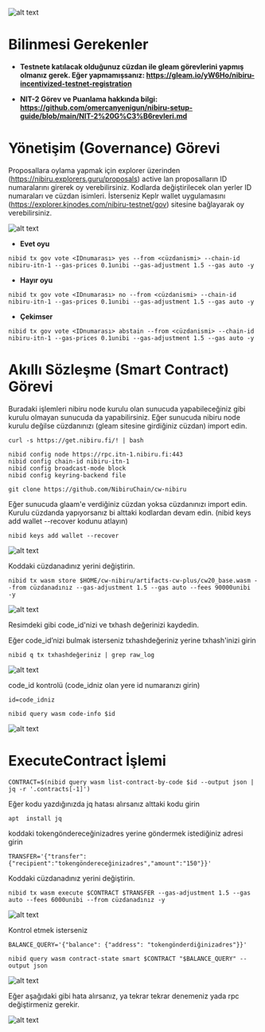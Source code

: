 ![alt text](https://i.hizliresim.com/7fb07pp.jpeg)

# Bilinmesi Gerekenler

- **Testnete katılacak olduğunuz cüzdan ile gleam görevlerini yapmış olmanız gerek. Eğer yapmamışsanız: https://gleam.io/yW6Ho/nibiru-incentivized-testnet-registration**

- **NIT-2 Görev ve Puanlama hakkında bilgi: https://github.com/omercanyenigun/nibiru-setup-guide/blob/main/NIT-2%20G%C3%B6revleri.md**


# Yönetişim (Governance) Görevi

Proposallara oylama yapmak için explorer üzerinden (https://nibiru.explorers.guru/proposals) active lan proposalların ID numaralarını girerek oy verebilirsiniz. Kodlarda değiştirilecek olan yerler ID numaraları ve cüzdan isimleri. İsterseniz Keplr wallet uygulamasını (https://explorer.kjnodes.com/nibiru-testnet/gov) sitesine bağlayarak oy verebilirsiniz. 

![alt text](https://i.hizliresim.com/sskpd0l.png)

- **Evet oyu**

```
nibid tx gov vote <IDnumarası> yes --from <cüzdanismi> --chain-id nibiru-itn-1 --gas-prices 0.1unibi --gas-adjustment 1.5 --gas auto -y 
```

- **Hayır oyu**

```
nibid tx gov vote <IDnumarası> no --from <cüzdanismi> --chain-id nibiru-itn-1 --gas-prices 0.1unibi --gas-adjustment 1.5 --gas auto -y 
```

- **Çekimser**

```
nibid tx gov vote <IDnumarası> abstain --from <cüzdanismi> --chain-id nibiru-itn-1 --gas-prices 0.1unibi --gas-adjustment 1.5 --gas auto -y 
```

# Akıllı Sözleşme (Smart Contract) Görevi

Buradaki işlemleri nibiru node kurulu olan sunucuda yapabileceğiniz gibi kurulu olmayan sunucuda da yapabilirsiniz. Eğer sunucuda nibiru node kurulu değilse cüzdanınızı (gleam sitesine girdiğiniz cüzdan) import edin.

```
curl -s https://get.nibiru.fi/! | bash
```
```
nibid config node https://rpc.itn-1.nibiru.fi:443
nibid config chain-id nibiru-itn-1
nibid config broadcast-mode block
nibid config keyring-backend file
```

```
git clone https://github.com/NibiruChain/cw-nibiru
```


Eğer sunucuda glaam'e verdiğiniz cüzdan yoksa cüzdanınızı import edin. Kurulu cüzdanda yapıyorsanız bi alttaki kodlardan devam edin. (nibid keys add wallet --recover kodunu atlayın)

```
nibid keys add wallet --recover
```

![alt text](https://i.hizliresim.com/5yxaql6.png)



Koddaki cüzdanadınız yerini değiştirin.

```
nibid tx wasm store $HOME/cw-nibiru/artifacts-cw-plus/cw20_base.wasm --from cüzdanadınız --gas-adjustment 1.5 --gas auto --fees 90000unibi  -y
```

![alt text](https://i.hizliresim.com/knrdd23.png)

Resimdeki gibi code_id'nizi ve txhash değerinizi kaydedin.

Eğer code_id’nizi bulmak isterseniz txhashdeğeriniz yerine txhash'inizi girin

```
nibid q tx txhashdeğeriniz | grep raw_log
```
![alt text](https://i.hizliresim.com/r9odcpc.png)

code_id kontrolü (code_idniz olan yere id numaranızı girin)

```
id=code_idniz
```
```
nibid query wasm code-info $id
```

![alt text](https://i.hizliresim.com/tu3xg5s.png)



# ExecuteContract İşlemi

```
CONTRACT=$(nibid query wasm list-contract-by-code $id --output json | jq -r '.contracts[-1]')
```

Eğer kodu yazdığınızda jq hatası alırsanız alttaki kodu girin

```
apt  install jq
```

koddaki tokengöndereceğinizadres yerine göndermek istediğiniz adresi girin

```
TRANSFER='{"transfer":{"recipient":"tokengöndereceğinizadres","amount":"150"}}'
```
Koddaki cüzdanadınız yerini değiştirin.

```
nibid tx wasm execute $CONTRACT $TRANSFER --gas-adjustment 1.5 --gas auto --fees 6000unibi --from cüzdanadınız -y
```

![alt text](https://i.hizliresim.com/80mbr06.png)


Kontrol etmek isterseniz

```
BALANCE_QUERY='{"balance": {"address": "tokengönderdiğinizadres"}}'
```
```
nibid query wasm contract-state smart $CONTRACT "$BALANCE_QUERY" --output json
```

![alt text](https://i.hizliresim.com/8ab0jmy.png)


Eğer aşağıdaki gibi hata alırsanız, ya tekrar tekrar denemeniz yada rpc değiştirmeniz gerekir.


![alt text](https://i.hizliresim.com/jv56o4w.png)















